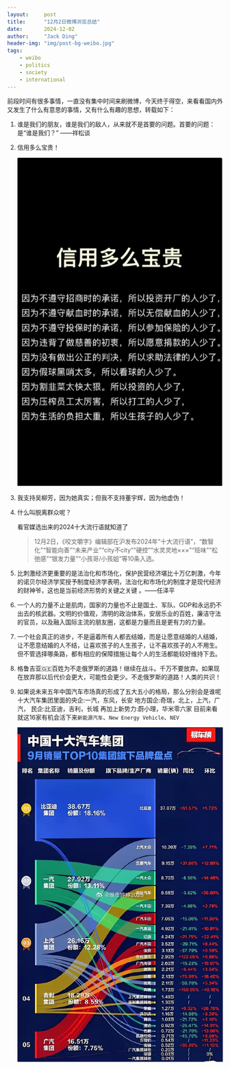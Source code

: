 ```yaml
---
layout:     post
title:      "12月2日微博浏览总结"
date:       2024-12-02
author:     "Jack Ding"
header-img: "img/post-bg-weibo.jpg"
tags:
    - weibo
    - politics
    - society
    - international
---
```


前段时间有很多事情，一直没有集中时间来刷微博，今天终于得空，来看看国内外又发生了什么有意思的事情，又有什么有趣的思想，转载如下：

1. 谁是我们的朋友，谁是我们的敌人，从来就不是首要的问题。首要的问题：是“谁是我们？” ——祥松谈

2. 信用多么宝贵！

   ![人无信不立](/img/in-post/post-weibo-credit.jpg)

3. 我支持吴柳芳，因为她真实；但我不支持董宇辉，因为他虚伪！

4. 什么叫脱离群众呢？

   看官媒选出来的2024十大流行语就知道了 

   > 12月2日，《咬文嚼字》编辑部在沪发布2024年“十大流行语”，“数智化”“智能向善”“未来产业”“city不city”“硬控”“水灵灵地×××”“班味”“松弛感”“银发力量”“小孩哥/小孩姐”等10条入选。

5. 比刺激经济更重要的是法治化和市场化，保护民营经济堪比十万亿刺激，今年的诺贝尔经济学奖授予制度经济学表明，法治化和市场化的制度才是现代经济的财神爷，这也是当前经济形势的关键之关键 。——任泽平

6. 一个人的力量不止是肌肉，国家的力量也不止是国土、军队、GDP和永远扔不出去的核武器。文明的价值观，清明的政治体系，安居乐业的百姓，廉洁守法的官员，以及融入国际主流的朋友圈，这都是力量而且是更有力的力量。

7. 一个社会真正的进步，不是逼着所有人都去结婚，而是让愿意结婚的人结婚，让不愿意结婚的人不结，让喜欢孩子的人生孩子，让不喜欢孩子的人不用生。但不管选择哪条路，都有相应的保障措施让每个人的生活都能较好维持下去。 

8. 格鲁吉亚🇬🇪百姓为不走俄罗斯的道路！继续在战斗。千万不要放弃。如果现在放弃那以后代价会更大，可能性会更少。不走俄罗斯的道路！人类的共识！

9. 如果说未来五年中国汽车市场真的形成了五大五小的格局，那么分别会是谁呢
   十大汽车集团里面的央企:一汽，东风，长安
   地方国企:奇瑞，北上，上汽，广汽，
   民企:比亚迪，吉利，长城
   再加上新势力:蔚小理，华米零六家
   目前来看就这16家有机会活下来`新能源汽车`、`New Energy Vehicle`、`NEV`
   
   ![新能源汽车](/img/in-post/post-weibo-car.jpg)